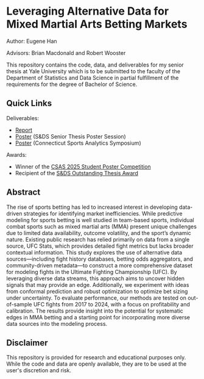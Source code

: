 # Leveraging Alternative Data for Mixed Martial Arts Betting Markets

Author: Eugene Han

Advisors: Brian Macdonald and Robert Wooster

This repository contains the code, data, and deliverables for my senior thesis at Yale University which is to be submitted to the faculty of the Department of Statistics and Data Science in partial fulfillment of the requirements for the degree of Bachelor of Science.


## Quick Links

Deliverables:
- [Report](report/Thesis%20Report.pdf)
- [Poster](poster/thesis/Thesis%20Poster.pdf) (S&DS Senior Thesis Poster Session)
- [Poster](poster/CSAS/CSAS%202025%20Poster.pdf) (Connecticut Sports Analytics Symposium)


Awards:
- Winner of the [CSAS 2025 Student Poster Competition](https://statds.org/events/csas2025/index.html)
- Recipient of the [S&DS Outstanding Thesis Award](https://statistics.yale.edu/news/2025-sds-commencement-and-awards)


## Abstract

The rise of sports betting has led to increased interest in developing data-driven strategies for identifying market inefficiencies. While predictive modeling for sports betting is well studied in team-based sports, individual combat sports such as mixed martial arts (MMA) present unique challenges due to limited data availability, outcome volatility, and the sport’s dynamic nature. Existing public research has relied primarily on data from a single source, UFC Stats, which provides detailed fight metrics but lacks broader contextual information. This study explores the use of alternative data sources—including fight history databases, betting odds aggregators, and community-driven metadata—to construct a more comprehensive dataset for modeling fights in the Ultimate Fighting Championship (UFC). By leveraging diverse data streams, this approach aims to uncover hidden signals that may provide an edge. Additionally, we experiment with ideas from conformal prediction and robust optimization to optimize bet sizing under uncertainty. To evaluate performance, our methods are tested on out-of-sample UFC fights from 2017 to 2024, with a focus on profitability and calibration. The results provide insight into the potential for systematic edges in MMA betting and a starting point for incorporating more diverse data sources into the modeling process.


## Disclaimer

This repository is provided for research and educational purposes only. While the code and data are openly available, they are to be used at the user's discretion and risk.
